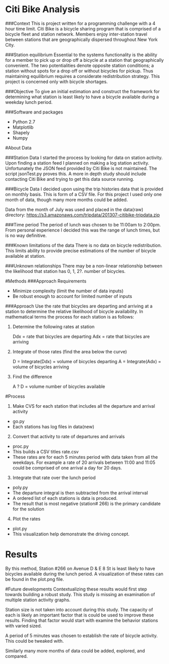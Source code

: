 Citi Bike Analysis
========

###Context
This is project written for a programming challenge with a 4 hour time limit. Citi Bike is a bicycle sharing program that is comprised of a bicycle fleet and station network. Members enjoy inter-station travel between stations that are geographically dispersed throughout New York City.

###Station equilibrium
Essential to the systems functionality is the ability for a member to pick up or drop off a bicycle at a station that geographically convenient. The two potentialities denote opposite station conditions; a station without spots for a drop off or without bicycles for pickup. Thus maintaining equilibrium requires a considerate redistribution strategy. This project is concerned only with bicycle shortages.

###Objective
To give an initial estimation and construct the framework for determining what station is least likely to have a bicycle available during a weekday lunch period. 

###Software and packages
* Python 2.7
* Matplotlib
* Shapely
* Numpy


#About Data

###Station Data
I started the process by looking for data on station activity. Upon finding a station feed I planned on making a log station activity. Unfortunately the JSON feed provided by Citi Bike is not maintained. The script jsonTest.py proves this. A more in depth study should include contacting Citi Bike and trying to get this data source running.

###Bicycle Data
I decided upon using the trip histories data that is provided on monthly basis. This is form of a CSV file. For this project I used only one month of data, though many more months could be added. 

Data from the month of July was used and placed in the data(raw) directory:
https://s3.amazonaws.com/tripdata/201307-citibike-tripdata.zip

###Time period
The period of lunch was chosen to be 11:00am to 2:00pm. From personal experience I decided this was the range of lunch times, but is no way definitive. 

###Known limitations of the data
There is no data on bicycle redistribution. This limits ability to provide precise estimations of the number of bicycle available at station.

###Unknown relationships
There may be a non-linear relationship between the likelihood that station has 0, 1, 2?. number of bicycles. 

#Methods
###Approach  Requirements
* Minimize complexity (limit the number of data inputs)
* Be robust enough to account for limited number of inputs

###Approach
Use the rate that bicycles are departing and arriving at a station to determine the relative likelihood of bicycle availability. In mathematical terms the process for each station is as follows:

1) Determine the following rates at station

    Ddx = rate that bicycles are departing
    Adx = rate that bicycles are arriving

2) Integrate of those rates (find the area below the curve)

    D = Integrate(Ddx) = volume of bicycles departing
    A = Integrate(Adx) = volume of bicycles arriving

3) Find the difference
    
    A ? D = volume number of bicycles available

#Process
1)	Make CVS for each station that includes all the departure and arrival activity
* go.py
* Each stations has log files in data(new)

2) Convert that activity to rate of departures and arrivals 
* proc.py
* This builds a CSV titles rate.csv
* These rates are for each 5 minutes period with data taken from all the weekdays. For example a rate of 20 arrivals between 11:00 and 11:05 could be comprised of one arrival a day for 20 days. 

3) Integrate that rate over the lunch period
* poly.py 
* The departure integral is then subtracted from the arrival interval
*  A ordered list of each stations is data is produced.
* The result that is most negative (station# 266) is the primary candidate for the solution

4) Plot the rates
* plot.py
* This visualization help demonstrate the driving concept. 

# Results 
By this method, Station #266 on Avenue D & E 8 St is least likely to have bicycles available during the lunch period. A visualization of these rates can be found in the plot.png file.

#Future developments
Contextualizing these results would first step towards building a robust study. This study is missing an examination of multiple station activity graphs.

Station size is not taken into account during this study. The capacity of each is likely an important factor that is could be used to improve these results. Finding that factor would start with examine the behavior stations with varied sized.

A period of 5 minutes was chosen to establish the rate of bicycle activity. This could be tweaked with.  

Similarly many more months of data could be added, explored, and compared. 
